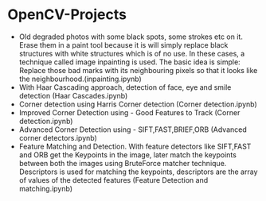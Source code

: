 # OpenCV-Projects
- Old degraded photos with some black spots, some strokes etc on it. Erase them in a paint tool because it is will simply replace black structures with white structures which is of no use. In these cases, a technique called image inpainting is used. The basic idea is simple: Replace those bad marks with its neighbouring pixels so that it looks like the neighbourhood.(inpainting.ipynb)
- With Haar Cascading approach, detection of face, eye and smile detection (Haar Cascades.ipynb)
- Corner detection using Harris Corner detection (Corner detection.ipynb)
- Improved Corner Detection using - Good Features to Track (Corner detection.ipynb)
- Advanced Corner Detection using - SIFT,FAST,BRIEF,ORB (Advanced corner detectors.ipynb)
- Feature Matching and Detection. With feature detectors like SIFT,FAST and ORB get the Keypoints in the image, later match the keypoints between both the images using BruteForce matcher technique. Descriptors is used for matching the keypoints, descriptors are the array of values of the detected features (Feature Detection and matching.ipynb)
